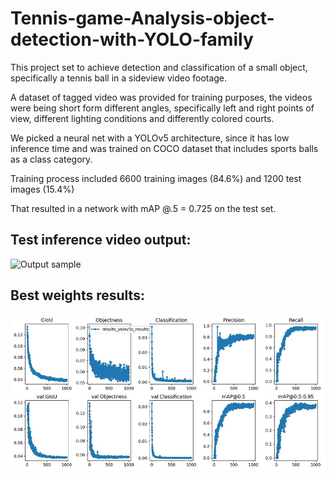 # Tennis-game-Analysis-object-detection-with-YOLO-family

This project set to achieve detection and classification of a small object, specifically a tennis ball in a sideview video footage.

A dataset of tagged video was provided for training purposes, the videos were being short form different angles,
specifically left and right points of view, different lighting conditions and differently colored courts.


We picked a neural net with a YOLOv5 architecture, 
since it has low inference time and was trained on COCO dataset that includes sports balls as a class category.

Training process included 6600 training images (84.6%) and 1200 test images (15.4%) 

That resulted in a network with mAP @.5 = 0.725 on the test set.

## Test inference video output:  

![Output sample](https://github.com/eldadoh/Tennis-game-Analysis-object-detection-with-YOLO-family/blob/main/assets/gif.gif)

## Best weights results: 

![Output sample](https://github.com/eldadoh/Tennis-game-Analysis-object-detection-with-YOLO-family/blob/main/assets/Final_training_Result.JPG)


